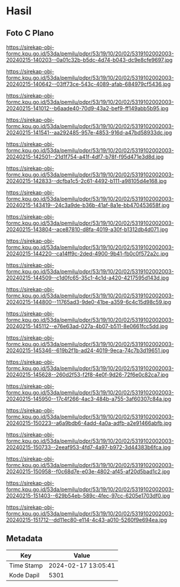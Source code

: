 # Hasil

## Foto C Plano

https://sirekap-obj-formc.kpu.go.id/53da/pemilu/pdpr/53/19/10/20/02/5319102002003-20240215-140203--0a01c32b-b5dc-4d74-b043-dc9e8cfe9697.jpg

https://sirekap-obj-formc.kpu.go.id/53da/pemilu/pdpr/53/19/10/20/02/5319102002003-20240215-140642--03ff73ce-543c-4089-afab-684979cf5436.jpg

https://sirekap-obj-formc.kpu.go.id/53da/pemilu/pdpr/53/19/10/20/02/5319102002003-20240215-141012--b6aade40-70d9-43a2-bef9-ff149abb5b95.jpg

https://sirekap-obj-formc.kpu.go.id/53da/pemilu/pdpr/53/19/10/20/02/5319102002003-20240215-141541--aa292485-957e-4853-916d-a47bd58933dc.jpg

https://sirekap-obj-formc.kpu.go.id/53da/pemilu/pdpr/53/19/10/20/02/5319102002003-20240215-142501--21d1f754-a41f-4df7-b78f-f95d471e3d8d.jpg

https://sirekap-obj-formc.kpu.go.id/53da/pemilu/pdpr/53/19/10/20/02/5319102002003-20240215-142833--dcfba1c5-2c61-4492-b111-a98105d4e168.jpg

https://sirekap-obj-formc.kpu.go.id/53da/pemilu/pdpr/53/19/10/20/02/5319102002003-20240215-143419--24c3a9de-b36b-41af-8a1e-bb470453658f.jpg

https://sirekap-obj-formc.kpu.go.id/53da/pemilu/pdpr/53/19/10/20/02/5319102002003-20240215-143804--ace87810-d8fa-4019-a30f-b1312db4d071.jpg

https://sirekap-obj-formc.kpu.go.id/53da/pemilu/pdpr/53/19/10/20/02/5319102002003-20240215-144220--ca14ff9c-2ded-4900-9b41-fb0c0f572a2c.jpg

https://sirekap-obj-formc.kpu.go.id/53da/pemilu/pdpr/53/19/10/20/02/5319102002003-20240215-144509--c1d0fc65-35c1-4c1d-a420-4217595d143d.jpg

https://sirekap-obj-formc.kpu.go.id/53da/pemilu/pdpr/53/19/10/20/02/5319102002003-20240215-144800--11765ad3-9de0-41be-a359-6c4c15d98c59.jpg

https://sirekap-obj-formc.kpu.go.id/53da/pemilu/pdpr/53/19/10/20/02/5319102002003-20240215-145112--e76e63ad-027a-4b07-b511-8e0661fcc5dd.jpg

https://sirekap-obj-formc.kpu.go.id/53da/pemilu/pdpr/53/19/10/20/02/5319102002003-20240215-145346--619b2f1b-ad24-4019-9eca-74c7b3d19651.jpg

https://sirekap-obj-formc.kpu.go.id/53da/pemilu/pdpr/53/19/10/20/02/5319102002003-20240215-145628--260d2f53-f2f8-4e0f-9d26-72f6e0c82ca7.jpg

https://sirekap-obj-formc.kpu.go.id/53da/pemilu/pdpr/53/19/10/20/02/5319102002003-20240215-145950--17c4f266-4ac3-484b-a755-3af60307c84a.jpg

https://sirekap-obj-formc.kpu.go.id/53da/pemilu/pdpr/53/19/10/20/02/5319102002003-20240215-150223--a6a9bdb6-4add-4a0a-adfb-a2e91466abfb.jpg

https://sirekap-obj-formc.kpu.go.id/53da/pemilu/pdpr/53/19/10/20/02/5319102002003-20240215-150733--2eeaf953-4fd7-4a97-b972-3d44383b6fca.jpg

https://sirekap-obj-formc.kpu.go.id/53da/pemilu/pdpr/53/19/10/20/02/5319102002003-20240215-150958--f0c68d7e-e03e-4802-af45-af20d5bad1c2.jpg

https://sirekap-obj-formc.kpu.go.id/53da/pemilu/pdpr/53/19/10/20/02/5319102002003-20240215-151403--629b54eb-589c-4fec-97cc-6205e1703df0.jpg

https://sirekap-obj-formc.kpu.go.id/53da/pemilu/pdpr/53/19/10/20/02/5319102002003-20240215-151712--dd11ec80-e114-4c43-a010-5260f9e694ea.jpg


## Metadata

| Key        | Value               |
| ---------- | ------------------- |
| Time Stamp | 2024-02-17 13:05:41 |
| Kode Dapil | 5301                |



